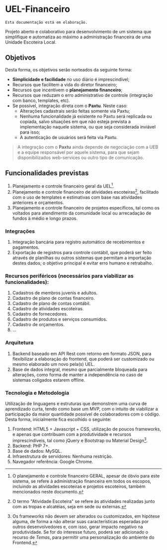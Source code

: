 # UEL-Financeiro
`Esta documentação está em elaboração.`

Projeto aberto e colaborativo para desenvolvimento de um sistema que simplifique e automatiza ao máximo a administração financeira de uma Unidade Escoteira Local.

## Objetivos
Desta forma, os objetivos serão norteados da seguinte forma:
- **Simplicidade e facilidade** no uso diário é imprescindível;
- Recursos que facilitem a vida do diretor financeiro;
- Recursos que incentivem o **planejamento financeiro**;
- Recursos que reduzam o erro administrativo de controle (integração com banco, templates, etc).
- Se possível, integração direta com o **Paxtu**. Neste caso:
   - Alterações cadastrais serão feitas somente via Paxtu;
   - Nenhuma funcionalidade já existente no Paxtu será replicada ou copiada, salvo situações em que não esteja prevista a implementação naquele sistema, ou que seja considerada inviável para isso;
   - A autenticação de usuários será feita via Paxtu.

> A integração com o **Paxtu** ainda depende de negociação com a UEB e a equipe responsável por aquele sistema, para que sejam disponibilizados web-services ou outro tipo de comunicação.

## Funcionalidades previstas
1. Planejamento e controle financeiro geral da UEL[^financGeral].
1. Planejamento e controle financeiro de atividades escoteiras[^ativEscoteira], facilitado com o uso de templates e estimativas com base nas atividades anteriores e orçamentos.
1. Planejamento e controle financeiro de projetos específicos, tal como os voltados para atendimento da comunidade local ou arrecadação de fundos à médio e longo prazos.

[^financGeral]: O planejamento e controle financeiro GERAL, apesar de óbvio para este sistema, se refere à administração financeira em todos os escopos, incluindo as atividades escoteiras e projetos escoteiros, também mencionados neste documento.
[^ativEscoteira]: O termo "Atividade Escoteira" se refere às atividades realizadas junto com as tropas e alcatéias, seja em sede ou externas.

### Integrações
1. Integração bancária para registro automático de recebimentos e pagamentos.
1. Exportação de registros para controle contábil, que poderá ser feito através de planilhas ou outros sistemas que permitam a importação destes dados; o objetivo principal é evitar erro humano e retrabalho.

### Recursos periféricos (necessários para viabilizar as funcionalidades):
1. Cadastros de membros juvenis e adultos.
1. Cadastro de plano de contas financeiro.
1. Cadastro de plano de contas contábil.
1. Cadastro de atividades escoteiras.
1. Cadastro de fornecedores.
1. Cadastro de produtos e serviços consumidos.
1. Cadastro de orçamentos.
1. ...

### Arquitetura
1. Backend baseado em API Rest com retorno em formato JSON, para flexibilizar a elaboração do frontend, que poderá ser customizado ou mesmo elaborado um novo pela(s) UEL.
1. Base de dados integral, mesmo que parcialmente bloqueada para alterações, como forma de manter a independência no caso de sistemas coligados estarem offline.

### Tecnologia e Metodologia
Utilização de linguagens e estruturas que demonstrem uma curva de aprendizado curta, tendo como base um MVP, com o intuito de viabilizar a participação da maior quantidade possível de colaboradores com o código. Desta forma, inicialmente fica escolhido o seguinte:
1. Frontend: HTML5 + Javascript + CSS, utilização de poucos frameworks, e apenas que contribuam com a produtividade e recursos imprescindíveis, tal como jQuery e Bootstrap ou Material Design[^naoCustomizarFrameworks].
1. Backend: PHP 7+.
1. Base de dados: MySQL.
1. Infraestrutura de servidores: Nenhuma restrição.
1. Navegador referência: Google Chrome.

[^naoCustomizarFrameworks]: Os frameworks não devem ser alterados ou customizados, em hipótese alguma, de forma a não alterar suas características esperadas por outros desenvolvedores e, com isso, gerar impacto negativo na produtividade. Se for do interesse futuro, poderá ser adicionado o recurso de *Temas*, para permitir uma personalização do ambiente do Frontend.
